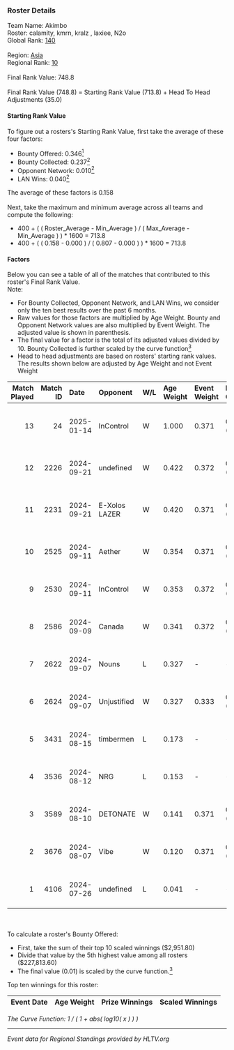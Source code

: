 ### Roster Details<br />
Team Name: Akimbo<br />
Roster: calamity, kmrn, kralz , laxiee, N2o<br />
Global Rank: [140](../../standings_global_2025_01_16.md)<br />
<br />
Region: [Asia]( ../../standings_asia_2025_01_16.md)<br />
Regional Rank: [10]( ../../standings_asia_2025_01_16.md)<br />
<br />
Final Rank Value:  748.8<br />
<br />
Final Rank Value (748.8) = Starting Rank Value (713.8) + Head To Head Adjustments (35.0)<br />

#### Starting Rank Value<br />
To figure out a rosters's Starting Rank Value, first take the average of these four factors:<br />
- Bounty Offered: 0.346[<sup>1</sup>](#table2)
- Bounty Collected: 0.237[<sup>2</sup>](#table1)
- Opponent Network: 0.010[<sup>2</sup>](#table1)
- LAN Wins: 0.040[<sup>2</sup>](#table1)

The average of these factors is 0.158<br />
<br />
Next, take the maximum and minimum average across all teams and compute the following:<br />
- 400 + ( ( Roster_Average - Min_Average ) / ( Max_Average - Min_Average ) ) * 1600 = 713.8
- 400 + ( ( 0.158 - 0.000 ) / ( 0.807 - 0.000 ) ) * 1600 = 713.8


#### Factors<br />
Below you can see a table of all of the matches that contributed to this roster's Final Rank Value.<br />
Note:<br />

- For Bounty Collected, Opponent Network, and LAN Wins, we consider only the ten best results over the past 6 months.
- Raw values for those factors are multiplied by Age Weight. Bounty and Opponent Network values are also multiplied by Event Weight. The adjusted value is shown in parenthesis.
- The final value for a factor is the total of its adjusted values divided by 10. Bounty Collected is further scaled by the curve function[<sup>3</sup>](#curveFunction)
- Head to head adjustments are based on rosters' starting rank values. The results shown below are adjusted by Age Weight and not Event Weight
<span id="table1"></span><br />


| Match Played | Match ID | Date       | Opponent      | W/L | Age Weight | Event Weight | Bounty Collected | Opponent Network | LAN Wins  | H2H Adj. | Roster                              |
| -: | -: | :- | :- | :- | :- | :- | :- | :- | :- | -: | :- |
|           13 |       24 | 2025-01-14 | InControl     | W   | 1.000      | 0.371        | 0.006 (0.002)    | 0.056 (0.021)    | 0 (0.000) |    10.76 | calamity, kmrn, kralz , laxiee, N2o |
|           12 |     2226 | 2024-09-21 | undefined     | W   | 0.422      | 0.372        | 0.009 (0.001)    | 0.130 (0.020)    | 0 (0.000) |     6.16 | kmrn, kralz , laxiee, N2o, obi      |
|           11 |     2231 | 2024-09-21 | E-Xolos LAZER | W   | 0.420      | 0.371        | 0.008 (0.001)    | 0.219 (0.034)    | 0 (0.000) |     6.90 | kmrn, kralz , N2o, obi, taggy       |
|           10 |     2525 | 2024-09-11 | Aether        | W   | 0.354      | 0.371        | 0.000 (0.000)    | 0.063 (0.008)    | 0 (0.000) |     2.37 | kmrn, kralz , laxiee, N2o, obi      |
|            9 |     2530 | 2024-09-11 | InControl     | W   | 0.353      | 0.372        | 0.006 (0.001)    | 0.056 (0.007)    | 0 (0.000) |     4.62 | kmrn, kralz , laxiee, N2o, obi      |
|            8 |     2586 | 2024-09-09 | Canada        | W   | 0.341      | 0.372        | 0.002 (0.000)    | 0.065 (0.008)    | 0 (0.000) |     4.47 | kmrn, kralz , laxiee, N2o, obi      |
|            7 |     2622 | 2024-09-07 | Nouns         | L   | 0.327      | -            | -                | -                | -         |    -1.01 | kmrn, kralz , laxiee, N2o, obi      |
|            6 |     2624 | 2024-09-07 | Unjustified   | W   | 0.327      | 0.333        | 0.000 (0.000)    | 0.000 (0.000)    | 1 (0.327) |     1.51 | kmrn, kralz , laxiee, N2o, obi      |
|            5 |     3431 | 2024-08-15 | timbermen     | L   | 0.173      | -            | -                | -                | -         |    -1.59 | hyza, kmrn, laxiee, N2o, obi        |
|            4 |     3536 | 2024-08-12 | NRG           | L   | 0.153      | -            | -                | -                | -         |    -0.28 | hyza, kmrn, laxiee, N2o, obi        |
|            3 |     3589 | 2024-08-10 | DETONATE      | W   | 0.141      | 0.371        | 0.000 (0.000)    | 0.033 (0.002)    | 0 (0.000) |     0.97 | hyza, kmrn, laxiee, N2o, obi        |
|            2 |     3676 | 2024-08-07 | Vibe          | W   | 0.120      | 0.371        | 0.000 (0.000)    | 0.003 (0.000)    | 0 (0.000) |     0.82 | hyza, kmrn, laxiee, N2o, obi        |
|            1 |     4106 | 2024-07-26 | undefined     | L   | 0.041      | -            | -                | -                | -         |    -0.71 | hyza, kmrn, laxiee, N2o, obi        |

<br />
<span id="table2"></span><br />
To calculate a roster's Bounty Offered:<br />

- First, take the sum of their top 10 scaled winnings ($2,951.80)
- Divide that value by the 5th highest value among all rosters ($227,813.60)
- The final value (0.01) is scaled by the curve function.[<sup>3</sup>](#curveFunction)

Top ten winnings for this roster:<br />

| Event Date | Age Weight | Prize Winnings | Scaled Winnings |
| :- | -: | :- | :- |


<span id="curveFunction"></span>_The Curve Function: 1 / ( 1 + abs( log10( x ) ) )_<br />

---
_Event data for Regional Standings provided by HLTV.org_<br />
